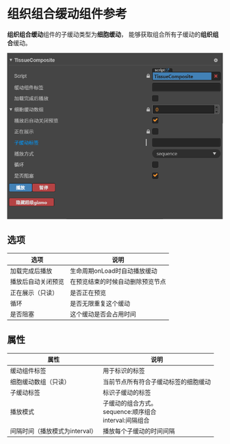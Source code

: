 # 组织组合缓动组件参考

**组织组合缓动**组件的子缓动类型为**细胞缓动**，
能够获取组合所有子缓动的**组织组合**缓动。

![image-20201110163717414](https://raw.githubusercontent.com/chichinohaha/Tweener/gh-pages/docs/Sources/tissueComposite.png)

## 选项

| 选项               | 说明                             |
| ------------------ | -------------------------------- |
| 加载完成后播放     | 生命周期onLoad时自动播放缓动     |
| 播放后自动关闭预览 | 在预览结束的时候自动删除预览节点 |
| 正在展示（只读）   | 是否正在预览                     |
| 循环               | 是否无限重复这个缓动             |
| 是否阻塞           | 这个缓动是否会占用时间           |

## 属性

| 属性                           | 说明                                                         |
| ------------------------------ | ------------------------------------------------------------ |
| 缓动组件标签                   | 用于标识的标签                                               |
| 细胞缓动数组（只读）           | 当前节点所有符合子缓动标签的细胞缓动                         |
| 子缓动标签                     | 标识子缓动的标签                                             |
| 播放模式                       | 子缓动的组合方式。<br />sequence:顺序组合<br />interval:间隔组合 |
| 间隔时间（播放模式为interval） | 播放每个子缓动的时间间隔                                     |

